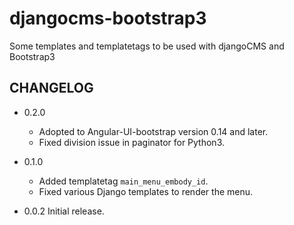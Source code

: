 # djangocms-bootstrap3

Some templates and templatetags to be used with djangoCMS and Bootstrap3

## CHANGELOG
- 0.2.0
  * Adopted to Angular-UI-bootstrap version 0.14 and later.
  * Fixed division issue in paginator for Python3.

- 0.1.0
  * Added templatetag ``main_menu_embody_id``.
  * Fixed various Django templates to render the menu.

- 0.0.2 Initial release.

